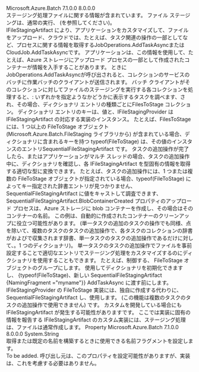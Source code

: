 <Type Name="IFileStagingArtifact" FullName="Microsoft.Azure.Batch.IFileStagingArtifact">
  <TypeSignature Language="C#" Value="public interface IFileStagingArtifact" />
  <TypeSignature Language="ILAsm" Value=".class public interface auto ansi abstract IFileStagingArtifact" />
  <TypeSignature Language="DocId" Value="T:Microsoft.Azure.Batch.IFileStagingArtifact" />
  <TypeSignature Language="VB.NET" Value="Public Interface IFileStagingArtifact" />
  <TypeSignature Language="F#" Value="type IFileStagingArtifact = interface" />
  <AssemblyInfo>
    <AssemblyName>Microsoft.Azure.Batch</AssemblyName>
    <AssemblyVersion>7.1.0.0</AssemblyVersion>
    <AssemblyVersion>8.0.0.0</AssemblyVersion>
  </AssemblyInfo>
  <Interfaces />
  <Docs>
    <summary>
            ステージング処理ファイルに関する情報が含まれています。  ファイル ステージングは、通常の実行、 <see cref="T:Microsoft.Azure.Batch.CloudTask" /> (を参照してください<see cref="P:Microsoft.Azure.Batch.CloudTask.FilesToStage" />)。
            </summary>
    <remarks>
      <para>
            IFileStagingArtifact により、アプリケーションをカスタマイズして、ファイルをアップロード、クラウドでは、たとえば、タスク関連の操作の一部としてなど、プロセスに関する情報を取得する<see cref="M:Microsoft.Azure.Batch.JobOperations.AddTaskAsync(System.String,System.Collections.Generic.IEnumerable{Microsoft.Azure.Batch.CloudTask},Microsoft.Azure.Batch.BatchClientParallelOptions,System.Collections.Concurrent.ConcurrentBag{System.Collections.Concurrent.ConcurrentDictionary{System.Type,Microsoft.Azure.Batch.IFileStagingArtifact}},System.Nullable{System.TimeSpan},System.Collections.Generic.IEnumerable{Microsoft.Azure.Batch.BatchClientBehavior})">JobOperations.AddTaskAsync</see>または<see cref="M:Microsoft.Azure.Batch.CloudJob.AddTaskAsync(Microsoft.Azure.Batch.CloudTask,System.Collections.Concurrent.ConcurrentDictionary{System.Type,Microsoft.Azure.Batch.IFileStagingArtifact},System.Collections.Generic.IEnumerable{Microsoft.Azure.Batch.BatchClientBehavior},System.Threading.CancellationToken)">CloudJob.AddTaskAsync</see>です。  アプリケーションは、この情報を使用して、たとえば、Azure ストレージにアップロード プロセスの一部として作成されたコンテナーが情報を入手することがあります。
            </para>
      <para>
            ときに<see cref="M:Microsoft.Azure.Batch.JobOperations.AddTaskAsync(System.String,System.Collections.Generic.IEnumerable{Microsoft.Azure.Batch.CloudTask},Microsoft.Azure.Batch.BatchClientParallelOptions,System.Collections.Concurrent.ConcurrentBag{System.Collections.Concurrent.ConcurrentDictionary{System.Type,Microsoft.Azure.Batch.IFileStagingArtifact}},System.Nullable{System.TimeSpan},System.Collections.Generic.IEnumerable{Microsoft.Azure.Batch.BatchClientBehavior})">JobOperations.AddTaskAsync</see>が呼び出されると、コレクションのサービスのバッチに作業バッチのクライアントが送信されます。  バッチ クライアントがそのコレクションに対してファイルのステージングを実行する各コレクションを処理すると、: いずれかを指定ようなかどうかに表示するタスクを調べます<see cref="P:Microsoft.Azure.Batch.CloudTask.FilesToStage" />、され、その場合、ディクショナリ エントリの種類ごとに<see cref="T:Microsoft.Azure.Batch.FileStaging.IFileStagingProvider" />FilesToStage コレクション。 ディクショナリ エントリのキーは、<see cref="T:System.Type" />値と、IFileStagingProvider は IFileStagingArtifact の対応する実装のインスタンス。  たとえば、FilesToStage には、1 つ以上の FileToStage オブジェクト (Microsoft.Azure.Batch.FileStaging ライブラリから) が含まれている場合、ディクショナリに含まれるキーを持つ typeof(FileToStage) は、その値のインスタンスのエントリSequentialFileStagingArtifact です。
            </para>
      <para>
            タスクの追加操作が完了したら、またはアプリケーションがマルチ スレッドの場合、タスクの追加操作中に、ディクショナリを確認し、各 IFileStagingArtifact を型固有の情報を取得する適切な型に変換できます。  たとえば、タスクの追加操作には、1 つまたは複数の FileToStage オブジェクトが指定されている場合、typeof(FileToStage) によってキー指定された辞書エントリが見つかりません、SequentialFileStagingArtifact に値をキャストして調査できます、SequentialFileStagingArtifact.BlobContainerCreated プロパティのアップロード プロセスは、Azure ストレージに blob コンテナーを作成し、その場合はそのコンテナーの名前。
            この例は、自動的に作成されたコンテナーのクリーンアップに役立つ可能性があります。
            </para>
      <para>
            (単一タスクの追加のタスクの操作でも同様、点を除いて、複数のタスクのタスクの追加操作で、各タスクのコレクションの辞書がおよびで収集されます辞書、<see cref="T:System.Collections.Concurrent.ConcurrentBag`1" />単一タスクのタスクの追加操作であるだけに対して、。1 つのディクショナリ)。
            </para>
      <para>
            単一タスクのタスクの追加操作でファイルを事前設定することで適切なエントリでステージング処理をカスタマイズするのにディクショナリを使用することもできます。  たとえば、制御する、 <see cref="P:Microsoft.Azure.Batch.IFileStagingArtifact.NamingFragment" /> FileToStage オブジェクトのグループにします。  使用してディクショナリを初期化できますし、 <c>{typeof(FileToStage)、新しい SequentialFileStagingArtifact {NamingFragment ="myname"}}</c> AddTaskAsync に渡す前にします。  IFileStagingProvider の FileToStage 実装には、独自に作成する代わりに、SequentialFileStagingArtifact し、使用します。  (この機能は複数のタスクのタスクの追加操作で使用できません) です。
            </para>
      <para>
            カスタムを開発している場合にも IFileStagingArtifact が発生する可能性があります<see cref="T:Microsoft.Azure.Batch.FileStaging.IFileStagingProvider" />です。
            ここでは実装に固有の情報を報告する IFileStagingArtifact のカスタム実装には、ステージング処理は、ファイルは通常作成します。
            </para>
    </remarks>
  </Docs>
  <Members>
    <Member MemberName="NamingFragment">
      <MemberSignature Language="C#" Value="public string NamingFragment { get; set; }" />
      <MemberSignature Language="ILAsm" Value=".property instance string NamingFragment" />
      <MemberSignature Language="DocId" Value="P:Microsoft.Azure.Batch.IFileStagingArtifact.NamingFragment" />
      <MemberSignature Language="VB.NET" Value="Public Property NamingFragment As String" />
      <MemberSignature Language="F#" Value="member this.NamingFragment : string with get, set" Usage="Microsoft.Azure.Batch.IFileStagingArtifact.NamingFragment" />
      <MemberType>Property</MemberType>
      <AssemblyInfo>
        <AssemblyName>Microsoft.Azure.Batch</AssemblyName>
        <AssemblyVersion>7.1.0.0</AssemblyVersion>
        <AssemblyVersion>8.0.0.0</AssemblyVersion>
      </AssemblyInfo>
      <ReturnValue>
        <ReturnType>System.String</ReturnType>
      </ReturnValue>
      <Docs>
        <summary>
            取得または既定の名前を構築するときに使用できる名前フラグメントを設定します。
            </summary>
        <value>To be added.</value>
        <remarks>呼び出し元は、このプロパティを設定可能性がありますが、<see cref="T:Microsoft.Azure.Batch.FileStaging.IFileStagingProvider" />実装は、これを考慮する必要はありません。</remarks>
      </Docs>
    </Member>
  </Members>
</Type>